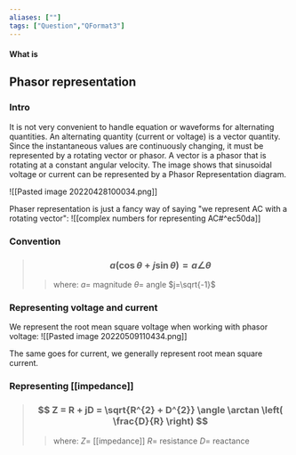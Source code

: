 ```yaml
---
aliases: [""]
tags: ["Question","QFormat3"]
---
```


#### What is
## Phasor representation
### Intro
It is not very convenient to handle equation or waveforms for alternating quantities. An alternating quantity (current or voltage) is a vector quantity. Since the instantaneous values are continuously changing, it must be represented by a rotating vector or phasor. A vector is a phasor that is rotating at a constant angular velocity. The image shows that sinusoidal voltage or current can be represented by a Phasor Representation diagram.

![[Pasted image 20220428100034.png]]

Phaser representation is just a fancy way of saying "we represent AC with a rotating vector":
![[complex numbers for representing AC#^ec50da]]

### Convention
> ### $$ a ( \cos \theta + j\sin \theta ) = a \angle \theta $$ 
>> where:
>> $a=$ magnitude
>> $\theta=$ angle
>> $j=\sqrt{-1}$

### Representing voltage and current
We represent the root mean square voltage when working with phasor voltage:
![[Pasted image 20220509110434.png]]

The same goes for current, we generally represent root mean square current.

### Representing [[impedance]]
> ### $$ Z = R + jD = \sqrt{R^{2} + D^{2}} \angle \arctan \left( \frac{D}{R} \right) $$ 
>> where:
>> $Z=$ [[impedance]] 
>> $R=$ resistance
>> $D=$ reactance